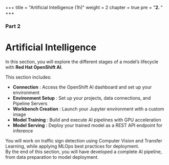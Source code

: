 +++
title = "Artificial Intelligence (1h)"
weight = 2
chapter = true
pre = "<b>2. </b>"
+++

### Part 2

# Artificial Intelligence

In this section, you will explore the different stages of a model’s lifecycle with **Red Hat OpenShift AI**.

This section includes:
- **Connection** : Access the OpenShift AI dashboard and set up your environment
- **Environment Setup** : Set up your projects, data connections, and Pipeline Servers
- **Workbench Creation** : Launch your Jupyter environment with a custom image
- **Model Training** : Build and execute AI pipelines with GPU acceleration
- **Model Serving** : Deploy your trained model as a REST API endpoint for inference

You will work on traffic sign detection using Computer Vision and Transfer Learning, while applying MLOps best practices for deployment.  
By the end of this section, you will have developed a complete AI pipeline, from data preparation to model deployment.
